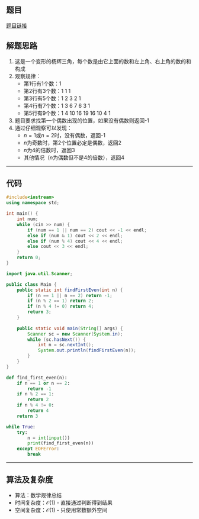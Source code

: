 ## 题目
[题目链接](https://www.nowcoder.com/practice/8ef655edf42d4e08b44be4d777edbf43?tpId=37&tqId=36877&sourceUrl=/exam/oj&channenl=wgithub&fromPut=wgithub)

## 解题思路

1. 这是一个变形的杨辉三角，每个数是由它上面的数和左上角、右上角的数的和构成
2. 观察规律：
   - 第1行有1个数：1
   - 第2行有3个数：1 1 1
   - 第3行有5个数：1 2 3 2 1
   - 第4行有7个数：1 3 6 7 6 3 1
   - 第5行有9个数：1 4 10 16 19 16 10 4 1
3. 题目要求找第一个偶数出现的位置，如果没有偶数则返回-1
4. 通过仔细观察可以发现：
   - $n=1$或$n=2$时，没有偶数，返回-1
   - $n$为奇数时，第2个位置必定是偶数，返回2
   - $n$为4的倍数时，返回3
   - 其他情况（$n$为偶数但不是4的倍数），返回4

---

## 代码

``` cpp []
#include<iostream>
using namespace std;

int main() {
    int num;
    while (cin >> num) {
        if (num == 1 || num == 2) cout << -1 << endl;
        else if (num & 1) cout << 2 << endl;
        else if (num % 4) cout << 4 << endl;
        else cout << 3 << endl;
    }
    return 0;
}
```
``` java []
import java.util.Scanner;

public class Main {
    public static int findFirstEven(int n) {
        if (n == 1 || n == 2) return -1;
        if (n % 2 == 1) return 2;
        if (n % 4 != 0) return 4;
        return 3;
    }
    
    public static void main(String[] args) {
        Scanner sc = new Scanner(System.in);
        while (sc.hasNext()) {
            int n = sc.nextInt();
            System.out.println(findFirstEven(n));
        }
    }
}
```
``` python []
def find_first_even(n):
    if n == 1 or n == 2:
        return -1
    if n % 2 == 1:
        return 2
    if n % 4 != 0:
        return 4
    return 3

while True:
    try:
        n = int(input())
        print(find_first_even(n))
    except EOFError:
        break
```

---

## 算法及复杂度
- 算法：数学规律总结
- 时间复杂度：$\mathcal{O}(1)$ - 直接通过判断得到结果
- 空间复杂度：$\mathcal{O}(1)$ - 只使用常数额外空间
